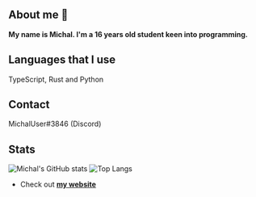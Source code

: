 ## About me 👋

**My name is Michal. I'm a 16 years old student keen into programming.**

## Languages that I use
TypeScript, Rust and Python

## Contact
MichalUser#3846 (Discord)

## Stats

![Michal's GitHub stats](https://github-readme-stats.vercel.app/api?username=MichalUSER&show_icons=true&theme=onedark)
![Top Langs](https://github-readme-stats.vercel.app/api/top-langs/?username=MichalUSER&theme=onedark&langs_count=3&&hide)

- Check out **[my website](https://michaluser.github.io)**
